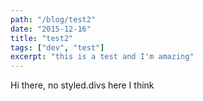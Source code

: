 ```yaml
---
path: "/blog/test2"
date: "2015-12-16"
title: "test2"
tags: ["dev", "test"]
excerpt: "this is a test and I'm amazing"
---
```


Hi there, no styled.divs here I think
